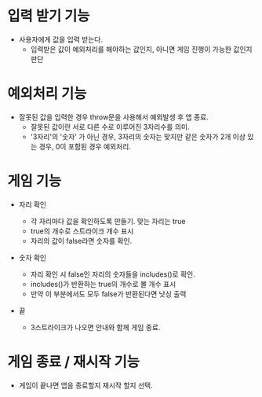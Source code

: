 # 입력 받기 기능

- 사용자에게 값을 입력 받는다.
  - 입력받은 값이 예외처리를 해야하는 값인지, 아니면 게임 진행이 가능한 값인지 판단

# 예외처리 기능

- 잘못된 값을 입력한 경우 throw문을 사용해서 예외발생 후 앱 종료.
  - 잘못된 값이란 서로 다른 수로 이루어진 3자리수를 의미.
  - '3자리'의 '숫자' 가 아닌 경우, 3자리의 숫자는 맞지만 같은 숫자가 2개 이상 있는 경우, 0이 포함된 경우 예외처리.

# 게임 기능

- 자리 확인

  - 각 자리마다 값을 확인하도록 만들기. 맞는 자리는 true
  - true의 개수로 스트라이크 개수 표시
  - 자리의 값이 false라면 숫자를 확인.

- 숫자 확인

  - 자리 확인 시 false인 자리의 숫자들을 includes()로 확인.
  - includes()가 반환하는 true의 개수로 볼 개수 표시
  - 만약 이 부분에서도 모두 false가 반환된다면 낫싱 출력

- 끝

  - 3스트라이크가 나오면 안내와 함께 게임 종료.

# 게임 종료 / 재시작 기능

- 게임이 끝나면 앱을 종료할지 재시작 할지 선택.
